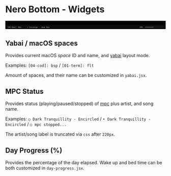 # Nero Bottom - Widgets

![Nero - Bottom](images/nero-bottom.jpg)

## Yabai / macOS spaces

Provides current macOS _space_ ID and name, and [yabai](https://github.com/koekeishiya/yabai) layout mode.

Examples: `[04-cod]: bsp` / `[01-term]: flt`

Amount of spaces, and their name can be customized in `yabai.jsx`.

## MPC Status

Provides status (playing/paused/stopped) of [mpc](https://musicpd.org/clients/mpc/) plus artist, and song name.

Examples: `○ Dark Tranquillity - Encircled` / `‣ Dark Tranquillity - Encircled` / `○ mpc stopped...`

The artist/song label is truncated via `css` after `220px`.

## Day Progress (%)

Provides the percentage of the day elapsed. Wake up and bed time can be both customized in `day-progress.jsx`.
